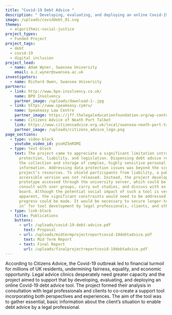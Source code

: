 ```yaml
---
title: "Covid-19 Debt Advice "
description: " Developing, evaluating, and deploying an online Covid-19 debt advice tool"
image: /uploads/coviddebt_01.svg
themes:
  - algorithmic-social-justice
project_types:
  - Funded Project
project_tags:
  - debt
  - covid-19
  - digital inclusion
project_lead:
  - name: Adam Wyner, Swansea University
    email: a.z.wyner@swansea.ac.uk
investigators:
  - name: Richard Owen, Swansea University
partners:
  - link: http://www.bpo-insolvency.co.uk/
    name: BPO Insolvency
    partner_image: /uploads/download-1-.jpg
  - link: https://www.speakeasy.cymru/
    name: Speakeasy Law Centre
    partner_image: https://jff.thelegaleducationfoundation.org/wp-content/uploads/2019/07/south-wales-lc.png
  - name: Citizens Advice of Neath Port Talbot
    link: https://www.citizensadvice.org.uk/local/swansea-neath-port-talbot/contact-us/
    partner_image: /uploads/citizens_advice_logo.png
page_sections:
  - type: video-block
    youtube_video_id: psoHZ5mROMI
  - type: text-block
    text: The project came to appreciate a significant limitation introduced by data
      protection, liability, and legislation. Dispensing debt advice requires
      the collection and storage of complex, highly sensitive personal
      information. Addressing data protection issues was beyond the scope of the
      project’s resources. To shield participants from liability, a publicly
      accessible version was not released. Instead, the project developed a
      prototype accessed through the university server, which could be used to
      consult with user groups, carry out studies, and discuss with an advisory
      board. Although the potential social impact of such a tool is very
      apparent, the significant constraints would need to be addressed before
      progress could be made. It would be necessary to secure longer-term ‘buy
      in’ for tool development by legal professionals, clients, and others.
  - type: link-block
    title: Publications
    buttons:
      - url: /uploads/covid-19-debt-advice.pdf
        text: Proposal
      - url: /uploads/midtermprojectreportcovid-19debtadvice.pdf
        text: Mid Term Report
      - text: Final Report
        url: /uploads/finalprojectreportcovid-19debtadvice.pdf
---
```

According to Citizens Advice, the Covid-19 outbreak led to financial turmoil for millions of UK residents, undermining fairness, equality, and economic opportunity. Legal advice clinics desperately need greater capacity and the project aimed to support that by developing, evaluating, and deploying an online Covid-19 debt advice tool. The project formed their analysis in consultation with legal professionals and clients to co-create a support tool incorporating both perspectives and experiences. The aim of the tool was to gather essential, basic information about the client’s situation to enable debt advice by a legal professional.